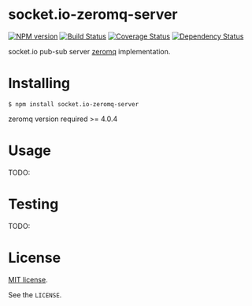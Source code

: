 # socket.io-zeromq-server

[![NPM version](https://badge.fury.io/js/socket.io-zeromq-server.svg)](http://badge.fury.io/js/socket.io-zeromq-server)
[![Build Status](https://travis-ci.org/kazupon/socket.io-zeromq-server.svg?branch=master)](https://travis-ci.org/kazupon/socket.io-zeromq-server)
[![Coverage Status](https://img.shields.io/coveralls/kazupon/socket.io-zeromq-server.svg)](https://coveralls.io/r/kazupon/socket.io-zeromq-server)
[![Dependency Status](https://david-dm.org/kazupon/socket.io-zeromq-server.svg)](https://david-dm.org/kazupon/socket.io-zeromq-server)

socket.io pub-sub server [zeromq](http://zeromq.or) implementation.


# Installing

```
$ npm install socket.io-zeromq-server
```

zeromq version required >= 4.0.4


# Usage

TODO:


# Testing

TODO:


# License

[MIT license](http://www.opensource.org/licenses/mit-license.php).

See the `LICENSE`.
